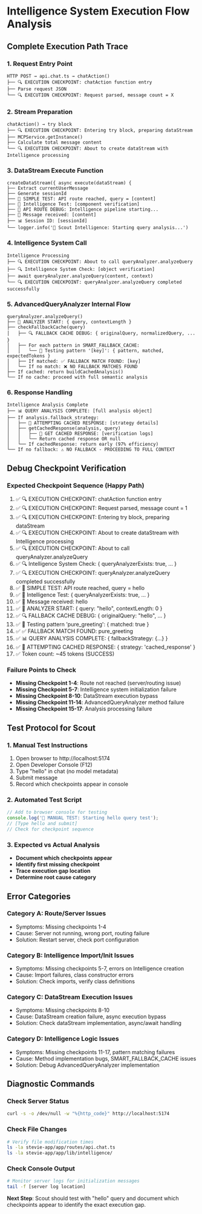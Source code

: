 # Intelligence System Execution Flow Analysis

## Complete Execution Path Trace

### 1. Request Entry Point
```
HTTP POST → api.chat.ts → chatAction()
├── 🔍 EXECUTION CHECKPOINT: chatAction function entry
├── Parse request JSON
└── 🔍 EXECUTION CHECKPOINT: Request parsed, message count = X
```

### 2. Stream Preparation
```
chatAction() → try block
├── 🔍 EXECUTION CHECKPOINT: Entering try block, preparing dataStream
├── MCPService.getInstance()
├── Calculate total message content
└── 🔍 EXECUTION CHECKPOINT: About to create dataStream with Intelligence processing
```

### 3. DataStream Execute Function
```
createDataStream({ async execute(dataStream) {
├── Extract currentUserMessage
├── Generate sessionId
├── 🚨 SIMPLE TEST: API route reached, query = [content]
├── 🧪 Intelligence Test: [component verification]
├── 🚨 API ROUTE DEBUG: Intelligence pipeline starting...
├── 📍 Message received: [content]
├── 📊 Session ID: [sessionId]
└── logger.info('🚀 Scout Intelligence: Starting query analysis...')
```

### 4. Intelligence System Call
```
Intelligence Processing
├── 🔍 EXECUTION CHECKPOINT: About to call queryAnalyzer.analyzeQuery
├── 🔍 Intelligence System Check: [object verification]
├── await queryAnalyzer.analyzeQuery(content, context)
└── 🔍 EXECUTION CHECKPOINT: queryAnalyzer.analyzeQuery completed successfully
```

### 5. AdvancedQueryAnalyzer Internal Flow
```
queryAnalyzer.analyzeQuery()
├── 🚀 ANALYZER START: { query, contextLength }
├── checkFallbackCache(query)
│   ├── 🔍 FALLBACK CACHE DEBUG: { originalQuery, normalizedQuery, ... }
│   ├── For each pattern in SMART_FALLBACK_CACHE:
│   │   └── 🧪 Testing pattern '[key]': { pattern, matched, expectedTokens }
│   ├── If matched: ✅ FALLBACK MATCH FOUND: [key]
│   └── If no match: ❌ NO FALLBACK MATCHES FOUND
├── If cached: return buildCachedAnalysis()
└── If no cache: proceed with full semantic analysis
```

### 6. Response Handling
```
Intelligence Analysis Complete
├── 📊 QUERY ANALYSIS COMPLETE: [full analysis object]
├── If analysis.fallback_strategy:
│   ├── 🎯 ATTEMPTING CACHED RESPONSE: [strategy details]
│   ├── getCachedResponse(analysis, query)
│   │   ├── 🎯 GET CACHED RESPONSE: [verification logs]
│   │   └── Return cached response OR null
│   └── If cachedResponse: return early (97% efficiency)
└── If no fallback: ⚠️ NO FALLBACK - PROCEEDING TO FULL CONTEXT
```

## Debug Checkpoint Verification

### Expected Checkpoint Sequence (Happy Path)
1. ✅ 🔍 EXECUTION CHECKPOINT: chatAction function entry
2. ✅ 🔍 EXECUTION CHECKPOINT: Request parsed, message count = 1
3. ✅ 🔍 EXECUTION CHECKPOINT: Entering try block, preparing dataStream
4. ✅ 🔍 EXECUTION CHECKPOINT: About to create dataStream with Intelligence processing
5. ✅ 🔍 EXECUTION CHECKPOINT: About to call queryAnalyzer.analyzeQuery
6. ✅ 🔍 Intelligence System Check: { queryAnalyzerExists: true, ... }
7. ✅ 🔍 EXECUTION CHECKPOINT: queryAnalyzer.analyzeQuery completed successfully
8. ✅ 🚨 SIMPLE TEST: API route reached, query = hello
9. ✅ 🧪 Intelligence Test: { queryAnalyzerExists: true, ... }
10. ✅ 📍 Message received: hello
11. ✅ 🚀 ANALYZER START: { query: "hello", contextLength: 0 }
12. ✅ 🔍 FALLBACK CACHE DEBUG: { originalQuery: "hello", ... }
13. ✅ 🧪 Testing pattern 'pure_greeting': { matched: true }
14. ✅ ✅ FALLBACK MATCH FOUND: pure_greeting
15. ✅ 📊 QUERY ANALYSIS COMPLETE: { fallbackStrategy: {...} }
16. ✅ 🎯 ATTEMPTING CACHED RESPONSE: { strategy: 'cached_response' }
17. ✅ Token count: ~45 tokens (SUCCESS)

### Failure Points to Check
- **Missing Checkpoint 1-4**: Route not reached (server/routing issue)
- **Missing Checkpoint 5-7**: Intelligence system initialization failure
- **Missing Checkpoint 8-10**: DataStream execution bypass
- **Missing Checkpoint 11-14**: AdvancedQueryAnalyzer method failure
- **Missing Checkpoint 15-17**: Analysis processing failure

## Test Protocol for Scout

### 1. Manual Test Instructions
1. Open browser to http://localhost:5174
2. Open Developer Console (F12)
3. Type "hello" in chat (no model metadata)
4. Submit message
5. Record which checkpoints appear in console

### 2. Automated Test Script
```javascript
// Add to browser console for testing
console.log('🧪 MANUAL TEST: Starting hello query test');
// [Type hello and submit]
// Check for checkpoint sequence
```

### 3. Expected vs Actual Analysis
- **Document which checkpoints appear**
- **Identify first missing checkpoint**
- **Trace execution gap location**
- **Determine root cause category**

## Error Categories

### Category A: Route/Server Issues
- Symptoms: Missing checkpoints 1-4
- Cause: Server not running, wrong port, routing failure
- Solution: Restart server, check port configuration

### Category B: Intelligence Import/Init Issues  
- Symptoms: Missing checkpoints 5-7, errors on Intelligence creation
- Cause: Import failures, class constructor errors
- Solution: Check imports, verify class definitions

### Category C: DataStream Execution Issues
- Symptoms: Missing checkpoints 8-10
- Cause: DataStream creation failure, async execution bypass
- Solution: Check dataStream implementation, async/await handling

### Category D: Intelligence Logic Issues
- Symptoms: Missing checkpoints 11-17, pattern matching failures
- Cause: Method implementation bugs, SMART_FALLBACK_CACHE issues
- Solution: Debug AdvancedQueryAnalyzer implementation

## Diagnostic Commands

### Check Server Status
```bash
curl -s -o /dev/null -w "%{http_code}" http://localhost:5174
```

### Check File Changes
```bash
# Verify file modification times
ls -la stevie-app/app/routes/api.chat.ts
ls -la stevie-app/app/lib/intelligence/
```

### Check Console Output
```bash
# Monitor server logs for initialization messages
tail -f [server log location]
```

**Next Step**: Scout should test with "hello" query and document which checkpoints appear to identify the exact execution gap.